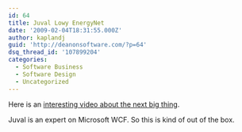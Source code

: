 ```yaml
---
id: 64
title: Juval Lowy EnergyNet
date: '2009-02-04T18:31:55.000Z'
author: kaplandj
guid: 'http://deanonsoftware.com/?p=64'
dsq_thread_id: '107899204'
categories:
  - Software Business
  - Software Design
  - Uncategorized
---
```

Here is an [interesting video about the next big thing](http://video.google.com/videoplay?docid=4831440850220717845).

Juval is an expert on Microsoft WCF. So this is kind of out of the box.

